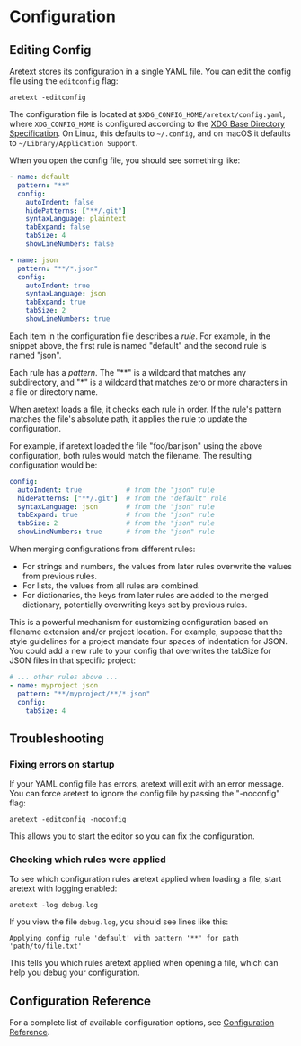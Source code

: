 Configuration
=============

Editing Config
--------------

Aretext stores its configuration in a single YAML file. You can edit the config file using the `editconfig` flag:

```
aretext -editconfig
```

The configuration file is located at `$XDG_CONFIG_HOME/aretext/config.yaml`, where `XDG_CONFIG_HOME` is configured according to the [XDG Base Directory Specification](https://specifications.freedesktop.org/basedir-spec/basedir-spec-latest.html). On Linux, this defaults to `~/.config`, and on macOS it defaults to `~/Library/Application Support`.

When you open the config file, you should see something like:

```yaml
- name: default
  pattern: "**"
  config:
    autoIndent: false
    hidePatterns: ["**/.git"]
    syntaxLanguage: plaintext
    tabExpand: false
    tabSize: 4
    showLineNumbers: false

- name: json
  pattern: "**/*.json"
  config:
    autoIndent: true
    syntaxLanguage: json
    tabExpand: true
    tabSize: 2
    showLineNumbers: true
```

Each item in the configuration file describes a *rule*. For example, in the snippet above, the first rule is named "default" and the second rule is named "json".

Each rule has a *pattern*. The "\*\*" is a wildcard that matches any subdirectory, and "\*" is a wildcard that matches zero or more characters in a file or directory name.

When aretext loads a file, it checks each rule in order. If the rule's pattern matches the file's absolute path, it applies the rule to update the configuration.

For example, if aretext loaded the file "foo/bar.json" using the above configuration, both rules would match the filename. The resulting configuration would be:

```yaml
config:
  autoIndent: true           # from the "json" rule
  hidePatterns: ["**/.git"]  # from the "default" rule
  syntaxLanguage: json       # from the "json" rule
  tabExpand: true            # from the "json" rule
  tabSize: 2                 # from the "json" rule
  showLineNumbers: true      # from the "json" rule
```

When merging configurations from different rules:

-	For strings and numbers, the values from later rules overwrite the values from previous rules.
-	For lists, the values from all rules are combined.
-	For dictionaries, the keys from later rules are added to the merged dictionary, potentially overwriting keys set by previous rules.

This is a powerful mechanism for customizing configuration based on filename extension and/or project location. For example, suppose that the style guidelines for a project mandate four spaces of indentation for JSON. You could add a new rule to your config that overwrites the tabSize for JSON files in that specific project:

```yaml
# ... other rules above ...
- name: myproject json
  pattern: "**/myproject/**/*.json"
  config:
    tabSize: 4
```

Troubleshooting
---------------

### Fixing errors on startup

If your YAML config file has errors, aretext will exit with an error message. You can force aretext to ignore the config file by passing the "-noconfig" flag:

```
aretext -editconfig -noconfig
```

This allows you to start the editor so you can fix the configuration.

### Checking which rules were applied

To see which configuration rules aretext applied when loading a file, start aretext with logging enabled:

```
aretext -log debug.log
```

If you view the file `debug.log`, you should see lines like this:

```
Applying config rule 'default' with pattern '**' for path 'path/to/file.txt'
```

This tells you which rules aretext applied when opening a file, which can help you debug your configuration.

Configuration Reference
-----------------------

For a complete list of available configuration options, see [Configuration Reference](config-reference.md).

